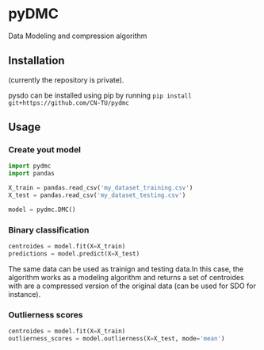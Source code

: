 # pyDMC
Data Modeling and compression algorithm

## Installation
(currently the repository is private).

pysdo can be installed using pip by running
```pip install git+https://github.com/CN-TU/pydmc```

## Usage

### Create yout model
```python
import pydmc
import pandas

X_train = pandas.read_csv('my_dataset_training.csv')
X_test = pandas.read_csv('my_dataset_testing.csv')

model = pydmc.DMC()
```

### Binary classification
```python
centroides = model.fit(X=X_train)
predictions = model.predict(X=X_test)
```
The same data can be used as trainign and testing data.In this case, the algorithm works as a modeling algorithm and returns a set of centroides with are a compressed version of the original data (can be used for SDO for instance).


### Outlierness scores
```python
centroides = model.fit(X=X_train)
outlierness_scores = model.outlierness(X=X_test, mode='mean')
```
